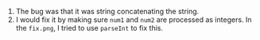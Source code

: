 1. The bug was that it was string concatenating the string. 
2. I would fix it by making sure `num1` and `num2` are processed as integers. In the `fix.png`, I tried to use `parseInt` to fix this. 